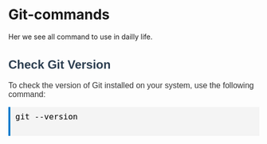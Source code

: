 # Git-commands
Her we see all command to use in dailly life.

<div style="font-family: Arial, sans-serif; font-size: 16px; color: #333;">
  <h2 style="color: #2c3e50;">Check Git Version</h2>
  <p style="margin: 10px 0;">
    To check the version of Git installed on your system, use the following command:
  </p>
  <pre style="background-color: #f4f4f4; padding: 10px; border-left: 4px solid #007acc; color: #000;">
git --version
  </pre>
</div>


